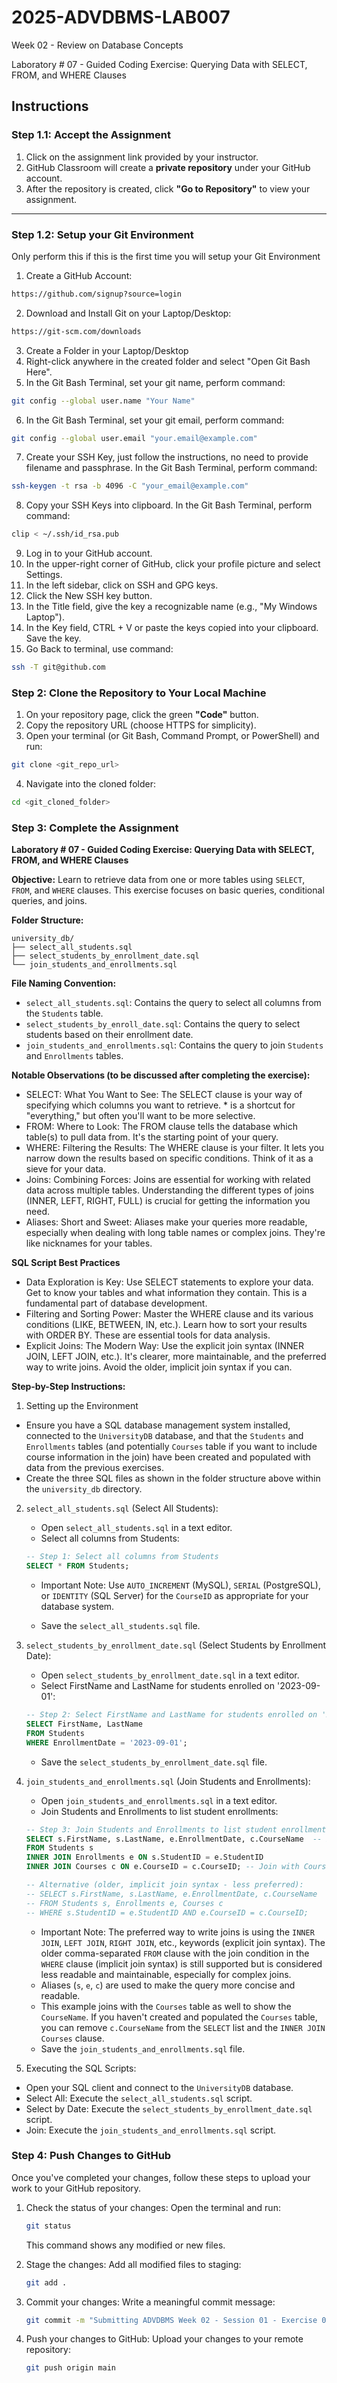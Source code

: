 # **2025-ADVDBMS-LAB007**
Week 02 - Review on Database Concepts

Laboratory # 07 - Guided Coding Exercise: Querying Data with SELECT, FROM, and WHERE Clauses

## **Instructions**

### **Step 1.1: Accept the Assignment**

   1. Click on the assignment link provided by your instructor.
   2. GitHub Classroom will create a **private repository** under your GitHub account.
   3. After the repository is created, click **"Go to Repository"** to view your assignment.

---

### **Step 1.2: Setup your Git Environment**
Only perform this if this is the first time you will setup your Git Environment

   1. Create a GitHub Account:
   ```bash
   https://github.com/signup?source=login
   ```
      
   2. Download and Install Git on your Laptop/Desktop:
   ```bash
   https://git-scm.com/downloads
   ```
   
   3. Create a Folder in your Laptop/Desktop
   4. Right-click anywhere in the created folder and select "Open Git Bash Here".
   5. In the Git Bash Terminal, set your git name, perform command:
   ```bash
   git config --global user.name "Your Name"
   ```
   
   6. In the Git Bash Terminal, set your git email, perform command:
   ```bash
   git config --global user.email "your.email@example.com"
   ```
   
   7. Create your SSH Key, just follow the instructions, no need to provide filename and passphrase. In the Git Bash Terminal, perform command:
   ```bash
   ssh-keygen -t rsa -b 4096 -C "your_email@example.com"
   ```
   
   8. Copy your SSH Keys into clipboard. In the Git Bash Terminal, perform command:
   ```bash
   clip < ~/.ssh/id_rsa.pub
   ```
   
   9. Log in to your GitHub account.
   10. In the upper-right corner of GitHub, click your profile picture and select Settings.
   11. In the left sidebar, click on SSH and GPG keys.
   12. Click the New SSH key button.
   13. In the Title field, give the key a recognizable name (e.g., "My Windows Laptop").
   14. In the Key field, CTRL + V or paste the keys copied into your clipboard. Save the key.
   15. Go Back to terminal, use command:
   ```bash
   ssh -T git@github.com
   ```

### **Step 2: Clone the Repository to Your Local Machine**

   1. On your repository page, click the green **"Code"** button.
   2. Copy the repository URL (choose HTTPS for simplicity).
   3. Open your terminal (or Git Bash, Command Prompt, or PowerShell) and run:
   
   ```bash
   git clone <git_repo_url>
   ```
   
   4. Navigate into the cloned folder:
   
   ```bash
   cd <git_cloned_folder>
   ```

### **Step 3: Complete the Assignment**

**Laboratory # 07 - Guided Coding Exercise: Querying Data with SELECT, FROM, and WHERE Clauses**

   **Objective:**
   Learn to retrieve data from one or more tables using `SELECT`, `FROM`, and `WHERE` clauses. This exercise focuses on basic queries, conditional queries, and joins.

   **Folder Structure:**
   ```
   university_db/
   ├── select_all_students.sql
   ├── select_students_by_enrollment_date.sql
   └── join_students_and_enrollments.sql
   ```

   **File Naming Convention:**
   - `select_all_students.sql`: Contains the query to select all columns from the `Students` table.
   - `select_students_by_enroll_date.sql`: Contains the query to select students based on their enrollment date.
   - `join_students_and_enrollments.sql`: Contains the query to join `Students` and `Enrollments` tables.

   **Notable Observations (to be discussed after completing the exercise):**
   - SELECT: What You Want to See: The SELECT clause is your way of specifying which columns you want to retrieve. * is a shortcut for "everything," but often you'll want to be more selective.
   - FROM: Where to Look: The FROM clause tells the database which table(s) to pull data from. It's the starting point of your query.
   - WHERE: Filtering the Results: The WHERE clause is your filter. It lets you narrow down the results based on specific conditions. Think of it as a sieve for your data.
   - Joins: Combining Forces: Joins are essential for working with related data across multiple tables. Understanding the different types of joins (INNER, LEFT, RIGHT, FULL) is crucial for getting the information you need.
   - Aliases: Short and Sweet: Aliases make your queries more readable, especially when dealing with long table names or complex joins. They're like nicknames for your tables.

   **SQL Script Best Practices**
   - Data Exploration is Key: Use SELECT statements to explore your data. Get to know your tables and what information they contain. This is a fundamental part of database development.
   - Filtering and Sorting Power: Master the WHERE clause and its various conditions (LIKE, BETWEEN, IN, etc.). Learn how to sort your results with ORDER BY. These are essential tools for data analysis.
   - Explicit Joins: The Modern Way: Use the explicit join syntax (INNER JOIN, LEFT JOIN, etc.). It's clearer, more maintainable, and the preferred way to write joins. Avoid the older, implicit join syntax if you can.

   **Step-by-Step Instructions:**

   1. Setting up the Environment
   - Ensure you have a SQL database management system installed, connected to the `UniversityDB` database, and that the `Students` and `Enrollments` tables (and potentially `Courses` table if you want to include course information in the join) have been created and populated with data from the previous exercises.
   - Create the three SQL files as shown in the folder structure above within the `university_db` directory.
      
   2. `select_all_students.sql` (Select All Students):
      - Open `select_all_students.sql` in a text editor.
      - Select all columns from Students:
      ```SQL
      -- Step 1: Select all columns from Students
      SELECT * FROM Students;
      ```
      
      - Important Note: Use `AUTO_INCREMENT` (MySQL), `SERIAL` (PostgreSQL), or `IDENTITY` (SQL Server) for the `CourseID` as appropriate for your database system.

      - Save the `select_all_students.sql` file.
      
   3. `select_students_by_enrollment_date.sql` (Select Students by Enrollment Date):
      - Open `select_students_by_enrollment_date.sql` in a text editor.
      - Select FirstName and LastName for students enrolled on '2023-09-01':
      ```SQL
      -- Step 2: Select FirstName and LastName for students enrolled on '2023-09-01'
      SELECT FirstName, LastName
      FROM Students
      WHERE EnrollmentDate = '2023-09-01';
      ```
      
      - Save the `select_students_by_enrollment_date.sql` file.
      
   4. `join_students_and_enrollments.sql` (Join Students and Enrollments):
      - Open `join_students_and_enrollments.sql` in a text editor.
      - Join Students and Enrollments to list student enrollments:
      ```SQL
      -- Step 3: Join Students and Enrollments to list student enrollments
      SELECT s.FirstName, s.LastName, e.EnrollmentDate, c.CourseName  -- Include CourseName
      FROM Students s
      INNER JOIN Enrollments e ON s.StudentID = e.StudentID
      INNER JOIN Courses c ON e.CourseID = c.CourseID; -- Join with Courses table
      
      -- Alternative (older, implicit join syntax - less preferred):
      -- SELECT s.FirstName, s.LastName, e.EnrollmentDate, c.CourseName
      -- FROM Students s, Enrollments e, Courses c
      -- WHERE s.StudentID = e.StudentID AND e.CourseID = c.CourseID;
      ```
         - Important Note: The preferred way to write joins is using the `INNER JOIN`, `LEFT JOIN`, `RIGHT JOIN`, etc., keywords (explicit join syntax). The older comma-separated `FROM` clause with the join condition in the `WHERE` clause (implicit join syntax) is still supported but is considered less readable and maintainable, especially for complex joins.
         - Aliases (`s`, `e`, `c`) are used to make the query more concise and readable.
         - This example joins with the `Courses` table as well to show the `CourseName`. If you haven't created and populated the `Courses` table, you can remove `c.CourseName` from the `SELECT` list and the `INNER JOIN Courses` clause.
      - Save the `join_students_and_enrollments.sql` file.
   
   5. Executing the SQL Scripts:
   - Open your SQL client and connect to the `UniversityDB` database.
   - Select All: Execute the `select_all_students.sql` script.
   - Select by Date: Execute the `select_students_by_enrollment_date.sql` script.
   - Join: Execute the `join_students_and_enrollments.sql` script.

### **Step 4: Push Changes to GitHub**
Once you've completed your changes, follow these steps to upload your work to your GitHub repository.

1. Check the status of your changes:
   Open the terminal and run:
   
   ```bash
   git status
   ```
   This command shows any modified or new files.
   
2. Stage the changes:
   Add all modified files to staging:
   
   ```bash
   git add .
   ```
   
3. Commit your changes:
   Write a meaningful commit message:
   
   ```bash
   git commit -m "Submitting ADVDBMS Week 02 - Session 01 - Exercise 04"
   ```
   
4. Push your changes to GitHub:
   Upload your changes to your remote repository:
   
   ```bash
   git push origin main
   ```
